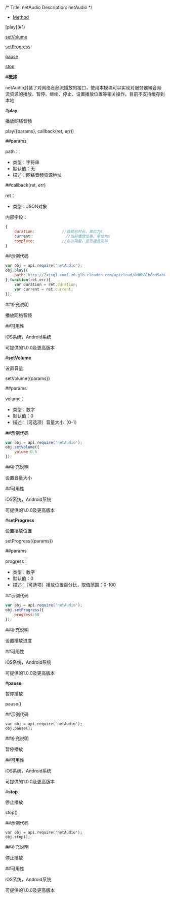 /*
Title: netAudio
Description: netAudio
*/

<ul id="tab" class="clearfix">
	<li class="active"><a href="#method-content">Method</a></li>
</ul>
<div id="method-content">

<div class="outline">
[play](#1)

[setVolume](#2)

[setProgress](#3)

[pause](#4)

[stop](#5)
</div>

#**概述**

netAudio封装了对网络音频流播放的接口，使用本模块可以实现对服务器端音频流资源的播放、暂停、继续、停止、设置播放位置等相关操作。目前不支持缓存到本地

#**play**<div id="1"></div>

播放网络音频

play({params}, callback(ret, err))

##params

path：

- 类型：字符串
- 默认值：无
- 描述：网络音频资源地址

##callback(ret, err)

ret：

- 类型：JSON对象

内部字段：

```js
{
	duration:            //音频总时长，单位为s
	current：			  //当前播放位置，单位为s
	complete:			 //布尔类型，是否播放完毕
}
```

##示例代码

```js
var obj = api.require('netAudio');
obj.play({
	path:'http://7xisq1.com1.z0.glb.clouddn.com/apicloud/0d0b81b8bd5ab81bda9ca54267eb9b98.mp3'
},function(ret,err){
	var duration = ret.duration;
	var current = ret.current;
});
```

##补充说明

播放网络音频

##可用性

iOS系统，Android系统

可提供的1.0.0及更高版本



#**setVolume**<div id="2"></div>

设置音量

setVolume({params})

##params

volume：

- 类型：数字
- 默认值：0
- 描述：（可选项）音量大小（0-1）

##示例代码

```js
var obj = api.require('netAudio');
obj.setVolume({
	volume:0.6
});
```

##补充说明

设置音量大小

##可用性

iOS系统，Android系统

可提供的1.0.0及更高版本



#**setProgress**<div id="3"></div>

设置播放位置

setProgress({params})

##params

progress：

- 类型：数字
- 默认值：0
- 描述：（可选项）播放位置百分比，取值范围：0-100

##示例代码

```js
var obj = api.require('netAudio');
obj.setProgress({
	progress:50
});
```

##补充说明

设置播放进度

##可用性

iOS系统，Android系统

可提供的1.0.0及更高版本



#**pause**<div id="4"></div>

暂停播放

pause()

##示例代码

	var obj = api.require('netAudio');
	obj.pause();

##补充说明

暂停播放

##可用性

iOS系统，Android系统

可提供的1.0.0及更高版本



#**stop**<div id="5"></div>

停止播放

stop()

##示例代码

	var obj = api.require('netAudio');
	obj.stop();

##补充说明

停止播放

##可用性

iOS系统，Android系统

可提供的1.0.0及更高版本


